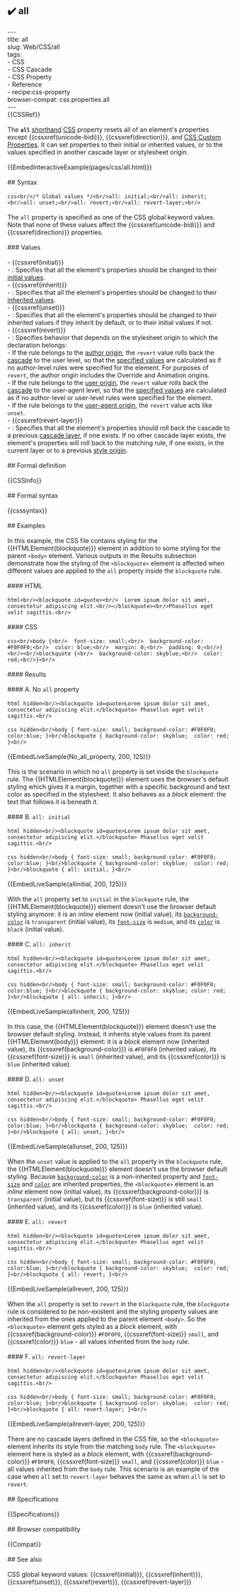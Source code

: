 ## ✔️ all 
 ---<br/>title: all<br/>slug: Web/CSS/all<br/>tags:<br/>  - CSS<br/>  - CSS Cascade<br/>  - CSS Property<br/>  - Reference<br/>  - recipe:css-property<br/>browser-compat: css.properties.all<br/>---<br/>{{CSSRef}}<br/><br/>The **`all`** [shorthand](/en-US/docs/Web/CSS/Shorthand_properties) [CSS](/en-US/docs/Web/CSS) property resets all of an element's properties except {{cssxref(unicode-bidi)}}, {{cssxref(direction)}}, and [CSS Custom Properties](/en-US/docs/Web/CSS/Using_CSS_custom_properties). It can set properties to their initial or inherited values, or to the values specified in another cascade layer or stylesheet origin.<br/><br/>{{EmbedInteractiveExample(pages/css/all.html)}}<br/><br/>## Syntax<br/><br/>```css<br/>/* Global values */<br/>all: initial;<br/>all: inherit;<br/>all: unset;<br/>all: revert;<br/>all: revert-layer;<br/>```<br/><br/>The `all` property is specified as one of the CSS global keyword values. Note that none of these values affect the {{cssxref(unicode-bidi)}} and {{cssxref(direction)}} properties.<br/><br/>### Values<br/><br/>- {{cssxref(initial)}}<br/>  - : Specifies that all the element's properties should be changed to their [initial values](/en-US/docs/Web/CSS/initial_value).<br/>- {{cssxref(inherit)}}<br/>  - : Specifies that all the element's properties should be changed to their [inherited values](/en-US/docs/Web/CSS/inheritance).<br/>- {{cssxref(unset)}}<br/>  - : Specifies that all the element's properties should be changed to their inherited values if they inherit by default, or to their initial values if not.<br/>- {{cssxref(revert)}}<br/>  - : Specifies behavior that depends on the stylesheet origin to which the declaration belongs:<br/>    - If the rule belongs to the [author origin](/en-US/docs/Web/CSS/Cascade#author_stylesheets), the `revert` value rolls back the [cascade](/en-US/docs/Web/CSS/Cascade) to the user level, so that the [specified values](/en-US/docs/Web/CSS/specified_value) are calculated as if no author-level rules were specified for the element. For purposes of `revert`, the author origin includes the Override and Animation origins.<br/>    - If the rule belongs to the [user origin](/en-US/docs/Web/CSS/Cascade#user_stylesheets), the `revert` value rolls back the [cascade](/en-US/docs/Web/CSS/Cascade) to the user-agent level, so that the [specified values](/en-US/docs/Web/CSS/specified_value) are calculated as if no author-level or user-level rules were specified for the element.<br/>    - If the rule belongs to the [user-agent origin](/en-US/docs/Web/CSS/Cascade#user-agent_stylesheets), the `revert` value acts like `unset`.<br/>- {{cssxref(revert-layer)}}<br/>  - : Specifies that all the element's properties should roll back the cascade to a previous [cascade layer](/en-US/docs/Web/CSS/@layer), if one exists. If no other cascade layer exists, the element's properties will roll back to the matching rule, if one exists, in the current layer or to a previous [style origin](/en-US/docs/Glossary/Style_origin).<br/><br/>## Formal definition<br/><br/>{{CSSInfo}}<br/><br/>## Formal syntax<br/><br/>{{csssyntax}}<br/><br/>## Examples<br/><br/>In this example, the CSS file contains styling for the {{HTMLElement(blockquote)}} element in addition to some styling for the parent `<body>` element. Various outputs in the Results subsection demonstrate how the styling of the `<blockquote>` element is affected when different values are applied to the `all` property inside the `blockquote` rule.<br/><br/>#### HTML<br/><br/>```html<br/><blockquote id=quote><br/>  Lorem ipsum dolor sit amet, consectetur adipiscing elit.<br/></blockquote><br/>Phasellus eget velit sagittis.<br/>```<br/><br/>#### CSS<br/><br/>```css<br/>body {<br/>  font-size: small;<br/>  background-color: #F0F0F0;<br/>  color: blue;<br/>  margin: 0;<br/>  padding: 0;<br/>}<br/><br/>blockquote {<br/>  background-color: skyblue;<br/>  color: red;<br/>}<br/>```<br/><br/>#### Results<br/><br/>#### A. No `all` property<br/><br/>```html hidden<br/><blockquote id=quote>Lorem ipsum dolor sit amet, consectetur adipiscing elit.</blockquote> Phasellus eget velit sagittis.<br/>```<br/><br/>```css hidden<br/>body { font-size: small; background-color: #F0F0F0; color:blue; }<br/>blockquote { background-color: skyblue;  color: red; }<br/>```<br/><br/>{{EmbedLiveSample(No_all_property, 200, 125)}}<br/><br/>This is the scenario in which no `all` property is set inside the `blockquote` rule. The {{HTMLElement(blockquote)}} element uses the browser's default styling which gives it a margin, together with a specific background and text color as specified in the stylesheet. It also behaves as a _block_ element: the text that follows it is beneath it.<br/><br/>#### B. `all: initial`<br/><br/>```html hidden<br/><blockquote id=quote>Lorem ipsum dolor sit amet, consectetur adipiscing elit.</blockquote> Phasellus eget velit sagittis.<br/>```<br/><br/>```css hidden<br/>body { font-size: small; background-color: #F0F0F0; color:blue; }<br/>blockquote { background-color: skyblue;  color: red; }<br/>blockquote { all: initial; }<br/>```<br/><br/>{{EmbedLiveSample(allinitial, 200, 125)}}<br/><br/>With the `all` property set to `initial` in the `blockquote` rule, the {{HTMLElement(blockquote)}} element doesn't use the browser default styling anymore: it is an _inline_ element now (initial value), its [`background-color`](en-US/docs/Web/CSS/background-color#formal_definition) is `transparent` (initial value), its [`font-size`](en-US/docs/Web/CSS/font-size#formal_definition) is `medium`, and its [`color`](en-US/docs/Web/CSS/color#formal_definition) is `black` (initial value).<br/><br/>#### C. `all: inherit`<br/><br/>```html hidden<br/><blockquote id=quote>Lorem ipsum dolor sit amet, consectetur adipiscing elit.</blockquote> Phasellus eget velit sagittis.<br/>```<br/><br/>```css hidden<br/>body { font-size: small; background-color: #F0F0F0; color:blue; }<br/>blockquote { background-color: skyblue; color: red; }<br/>blockquote { all: inherit; }<br/>```<br/><br/>{{EmbedLiveSample(allinherit, 200, 125)}}<br/><br/>In this case, the {{HTMLElement(blockquote)}} element doesn't use the browser default styling. Instead, it inherits style values from its parent {{HTMLElement(body)}} element: it is a _block_ element now (inherited value), its {{cssxref(background-color)}} is `#F0F0F0` (inherited value), its {{cssxref(font-size)}} is `small` (inherited value), and its {{cssxref(color)}} is `blue` (inherited value).<br/><br/>#### D. `all: unset`<br/><br/>```html hidden<br/><blockquote id=quote>Lorem ipsum dolor sit amet, consectetur adipiscing elit.</blockquote> Phasellus eget velit sagittis.<br/>```<br/><br/>```css hidden<br/>body { font-size: small; background-color: #F0F0F0; color:blue; }<br/>blockquote { background-color: skyblue;  color: red; }<br/>blockquote { all: unset; }<br/>```<br/><br/>{{EmbedLiveSample(allunset, 200, 125)}}<br/><br/>When the `unset` value is applied to the `all` property in the `blockquote` rule, the {{HTMLElement(blockquote)}} element doesn't use the browser default styling. Because [`background-color`](en-US/docs/Web/CSS/background-color#formal_definition) is a non-inherited property and [`font-size`](en-US/docs/Web/CSS/font-size#formal_definition) and [`color`](en-US/docs/Web/CSS/color#formal_definition) are inherited properties, the `<blockquote>` element is an _inline_ element now (initial value), its {{cssxref(background-color)}} is `transparent` (initial value), but its {{cssxref(font-size)}} is still `small` (inherited value), and its {{cssxref(color)}} is `blue` (inherited value).<br/><br/>#### E. `all: revert`<br/><br/>```html hidden<br/><blockquote id=quote>Lorem ipsum dolor sit amet, consectetur adipiscing elit.</blockquote> Phasellus eget velit sagittis.<br/>```<br/><br/>```css hidden<br/>body { font-size: small; background-color: #F0F0F0; color:blue; }<br/>blockquote { background-color: skyblue;  color: red; }<br/>blockquote { all: revert; }<br/>```<br/><br/>{{EmbedLiveSample(allrevert, 200, 125)}}<br/><br/>When the `all` property is set to `revert` in the `blockquote` rule, the `blockquote` rule is considered to be non-existent and the styling property values are inherited from the ones applied to the parent element `<body>`. So the `<blockquote>` element gets styled as a _block_ element, with {{cssxref(background-color)}} `#F0F0F0`, {{cssxref(font-size)}} `small`, and {{cssxref(color)}} `blue` - all values inherited from the `body` rule.<br/><br/>#### F. `all: revert-layer`<br/><br/>```html hidden<br/><blockquote id=quote>Lorem ipsum dolor sit amet, consectetur adipiscing elit.</blockquote> Phasellus eget velit sagittis.<br/>```<br/><br/>```css hidden<br/>body { font-size: small; background-color: #F0F0F0; color:blue; }<br/>blockquote { background-color: skyblue;  color: red; }<br/>blockquote { all: revert-layer; }<br/>```<br/><br/>{{EmbedLiveSample(allrevert-layer, 200, 125)}}<br/><br/>There are no cascade layers defined in the CSS file, so the `<blockquote>` element inherits its style from the matching `body` rule. The `<blockquote>` element here is styled as a _block_ element, with {{cssxref(background-color)}} `#F0F0F0`, {{cssxref(font-size)}} `small`, and {{cssxref(color)}} `blue` - all values inherited from the `body` rule. This scenario is an example of the case when `all` set to `revert-layer` behaves the same as when `all` is set to `revert`.<br/><br/>## Specifications<br/><br/>{{Specifications}}<br/><br/>## Browser compatibility<br/><br/>{{Compat}}<br/><br/>## See also<br/><br/>CSS global keyword values: {{cssxref(initial)}}, {{cssxref(inherit)}}, {{cssxref(unset)}}, {{cssxref(revert)}}, {{cssxref(revert-layer)}}<br/>